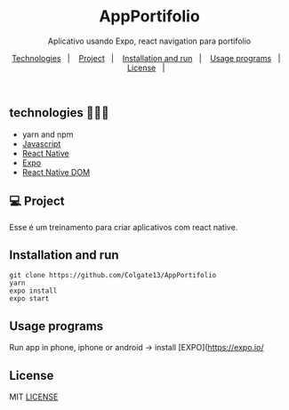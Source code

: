 <h1 align="center">AppPortifolio</h1>
<p align="center">Aplicativo usando Expo, react navigation para  portifolio</p>

<p align="center">
  <a href="#-tecnologias">Technologies</a>&nbsp;&nbsp;&nbsp;|&nbsp;&nbsp;&nbsp;
  <a href="#-Project">Project</a>&nbsp;&nbsp;&nbsp;|&nbsp;&nbsp;&nbsp;
  <a href="#-Installation and run">Installation and run</a>&nbsp;&nbsp;&nbsp;|&nbsp;&nbsp;&nbsp;
  <a href="#-Usage programs">Usage programs</a>&nbsp;&nbsp;&nbsp;|&nbsp;&nbsp;&nbsp;
  <a href="#-License">License</a>&nbsp;&nbsp;&nbsp;|&nbsp;&nbsp;&nbsp;

</p>

<br>

## technologies 🐱‍🏍🎂
- yarn and npm
- [Javascript](https://www.javascript.com/)
- [React Native](https://reactnative.dev/)
- [Expo](https://expo.io/)
- [React Native DOM](https://pt-br.reactjs.org/docs/react-dom.html)

## 💻 Project

Esse é um treinamento para criar aplicativos com react native.

## Installation and run

```yarn 
git clone https://github.com/Colgate13/AppPortifolio
yarn 
expo install 
expo start
```

## Usage programs

Run app in phone, iphone or android ->  install  [EXPO](https://expo.io/

## License

MIT [LICENSE](LICENSE.md)
